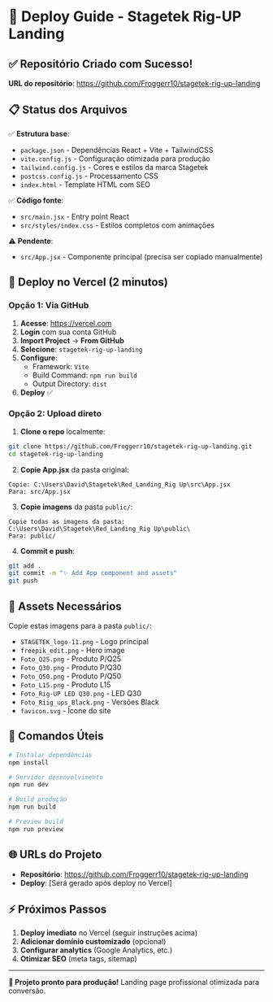 # 🚀 Deploy Guide - Stagetek Rig-UP Landing

## ✅ Repositório Criado com Sucesso!

**URL do repositório**: https://github.com/Froggerr10/stagetek-rig-up-landing

## 📋 Status dos Arquivos

✅ **Estrutura base**:
- `package.json` - Dependências React + Vite + TailwindCSS
- `vite.config.js` - Configuração otimizada para produção
- `tailwind.config.js` - Cores e estilos da marca Stagetek
- `postcss.config.js` - Processamento CSS
- `index.html` - Template HTML com SEO

✅ **Código fonte**:
- `src/main.jsx` - Entry point React
- `src/styles/index.css` - Estilos completos com animações

⚠️ **Pendente**:
- `src/App.jsx` - Componente principal (precisa ser copiado manualmente)

## 🚀 Deploy no Vercel (2 minutos)

### Opção 1: Via GitHub

1. **Acesse**: https://vercel.com
2. **Login** com sua conta GitHub
3. **Import Project** → **From GitHub**
4. **Selecione**: `stagetek-rig-up-landing`
5. **Configure**:
   - Framework: `Vite`
   - Build Command: `npm run build`
   - Output Directory: `dist`
6. **Deploy** ✅

### Opção 2: Upload direto

1. **Clone o repo** localmente:
```bash
git clone https://github.com/Froggerr10/stagetek-rig-up-landing.git
cd stagetek-rig-up-landing
```

2. **Copie App.jsx** da pasta original:
```
Copie: C:\Users\David\Stagetek\Red_Landing_Rig Up\src\App.jsx
Para: src/App.jsx
```

3. **Copie imagens** da pasta `public/`:
```
Copie todas as imagens da pasta: 
C:\Users\David\Stagetek\Red_Landing_Rig Up\public\
Para: public/
```

4. **Commit e push**:
```bash
git add .
git commit -m "✨ Add App component and assets"
git push
```

## 📂 Assets Necessários

Copie estas imagens para a pasta `public/`:

- `STAGETEK_logo-11.png` - Logo principal
- `freepik_edit.png` - Hero image
- `Foto_Q25.png` - Produto P/Q25
- `Foto_Q30.png` - Produto P/Q30
- `Foto_Q50.png` - Produto P/Q50  
- `Foto_L15.png` - Produto L15
- `Foto_Rig-UP LED Q30.png` - LED Q30
- `Foto_Riig_ups_Black.png` - Versões Black
- `favicon.svg` - Ícone do site

## 🔧 Comandos Úteis

```bash
# Instalar dependências
npm install

# Servidor desenvolvimento
npm run dev

# Build produção
npm run build

# Preview build
npm run preview
```

## 🌐 URLs do Projeto

- **Repositório**: https://github.com/Froggerr10/stagetek-rig-up-landing
- **Deploy**: [Será gerado após deploy no Vercel]

## ⚡ Próximos Passos

1. **Deploy imediato** no Vercel (seguir instruções acima)
2. **Adicionar domínio customizado** (opcional)
3. **Configurar analytics** (Google Analytics, etc.)
4. **Otimizar SEO** (meta tags, sitemap)

---

**🎯 Projeto pronto para produção!**
Landing page profissional otimizada para conversão.
